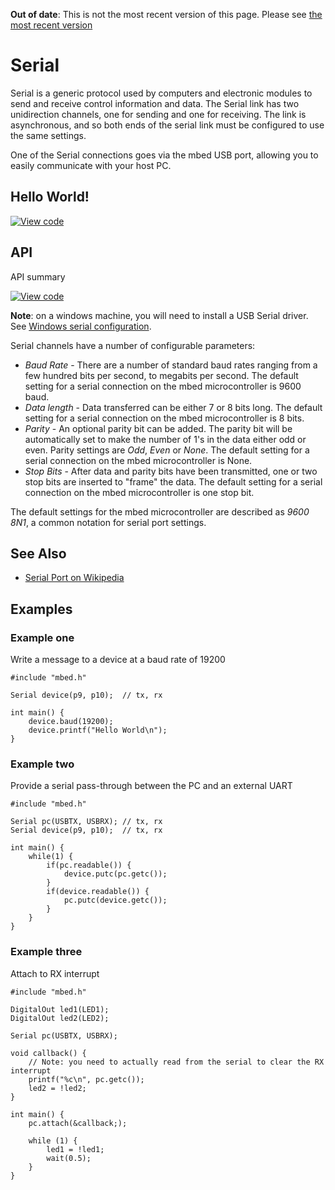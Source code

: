 <span class="warnings">**Out of date**: This is not the most recent version of this page. Please see [the most recent version](https://os.mbed.com/docs/latest/reference/serial.html)</span>
# Serial

Serial is a generic protocol used by computers and electronic modules to send and receive control information and data. The Serial link has two unidirection channels, one for sending and one for receiving. The link is asynchronous, and so both ends of the serial link must be configured to use the same settings.

One of the Serial connections goes via the mbed USB port, allowing you to easily communicate with your host PC.

## Hello World!

[![View code](https://www.mbed.com/embed/?url=https://developer.mbed.org/users/mbed_official/code/Serial_HelloWorld_Mbed/)](https://developer.mbed.org/users/mbed_official/code/Serial_HelloWorld_Mbed/file/879aa9d0247b/main.cpp) 

## API

API summary

[![View code](https://www.mbed.com/embed/?type=library)](https://docs.mbed.com/docs/mbed-os-api/en/mbed-os-5.1.0/api/Serial_8h_source.html) 


<span class="notes">**Note**: on a windows machine, you will need to install a USB Serial driver. See [Windows serial configuration](https://docs.mbed.com/docs/mbed-os-handbook/en/5.1/getting_started/what_need/).</span>

Serial channels have a number of configurable parameters:

  * _Baud Rate_ - There are a number of standard baud rates ranging from a few hundred bits per second, to megabits per second. The default setting for a serial connection on the mbed microcontroller is 9600 baud.
  * _Data length_ - Data transferred can be either 7 or 8 bits long. The default setting for a serial connection on the mbed microcontroller is 8 bits.
  * _Parity_ - An optional parity bit can be added. The parity bit will be automatically set to make the number of 1's in the data either odd or even. Parity settings are *Odd*, *Even* or *None*. The default setting for a serial connection on the mbed microcontroller is None.
  * _Stop Bits_ - After data and parity bits have been transmitted, one or two stop bits are inserted to "frame" the data. The default setting for a serial connection on the mbed microcontroller is one stop bit.

The default settings for the mbed microcontroller are described as _9600 8N1_, a  common notation for serial port settings.

## See Also

  * [Serial Port on Wikipedia](http://en.wikipedia.org/wiki/Serial_port)

## Examples

### Example one 

Write a message to a device at a baud rate of 19200

```
#include "mbed.h"

Serial device(p9, p10);  // tx, rx

int main() {
    device.baud(19200);
    device.printf("Hello World\n");
}
```
### Example two

Provide a serial pass-through between the PC and an external UART

```
#include "mbed.h"

Serial pc(USBTX, USBRX); // tx, rx
Serial device(p9, p10);  // tx, rx

int main() {
    while(1) {
        if(pc.readable()) {
            device.putc(pc.getc());
        }
        if(device.readable()) {
            pc.putc(device.getc());
        }
    }
}
```

### Example three

Attach to RX interrupt

```
#include "mbed.h"

DigitalOut led1(LED1);
DigitalOut led2(LED2);

Serial pc(USBTX, USBRX);

void callback() {
    // Note: you need to actually read from the serial to clear the RX interrupt
    printf("%c\n", pc.getc());
    led2 = !led2;
}

int main() {
    pc.attach(&callback;);
    
    while (1) {
        led1 = !led1;
        wait(0.5);
    }
}
```
